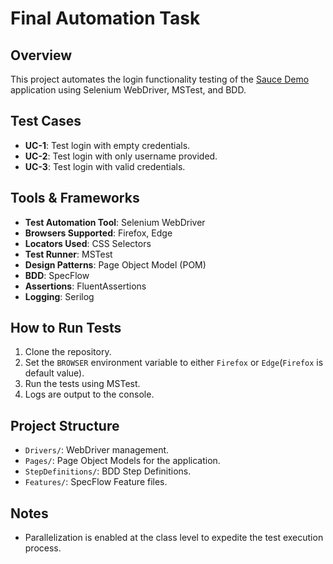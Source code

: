 # Final Automation Task

## Overview
This project automates the login functionality testing of the [Sauce Demo](https://www.saucedemo.com/) application using Selenium WebDriver, MSTest, and BDD.

## Test Cases
- **UC-1**: Test login with empty credentials.
- **UC-2**: Test login with only username provided.
- **UC-3**: Test login with valid credentials.

## Tools & Frameworks
- **Test Automation Tool**: Selenium WebDriver
- **Browsers Supported**: Firefox, Edge
- **Locators Used**: CSS Selectors
- **Test Runner**: MSTest
- **Design Patterns**: Page Object Model (POM)
- **BDD**: SpecFlow
- **Assertions**: FluentAssertions
- **Logging**: Serilog

## How to Run Tests
1. Clone the repository.
2. Set the `BROWSER` environment variable to either `Firefox` or `Edge`(`Firefox` is default value).
3. Run the tests using MSTest.
4. Logs are output to the console.

## Project Structure
- `Drivers/`: WebDriver management.
- `Pages/`: Page Object Models for the application.
- `StepDefinitions/`: BDD Step Definitions.
- `Features/`: SpecFlow Feature files.

## Notes
- Parallelization is enabled at the class level to expedite the test execution process.